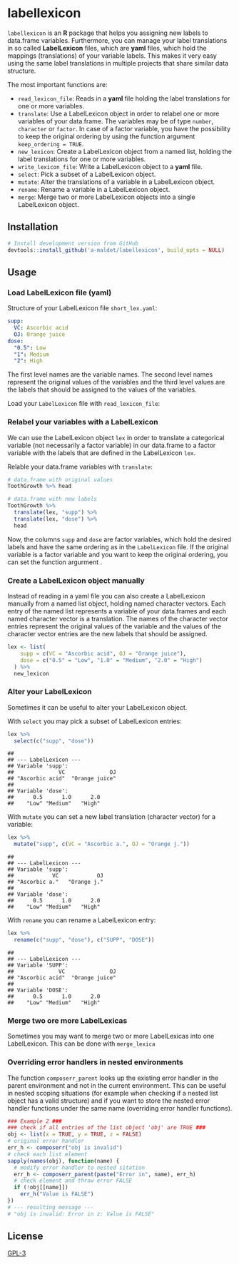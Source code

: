 
labellexicon
============

`labellexicon` is an **R** package that helps you assigning new labels to data.frame variables. Furthermore, you can manage your label translations in so called **LabelLexicon** files, which are **yaml** files, which hold the mappings (translations) of your variable labels. This makes it very easy using the same label translations in multiple projects that share similar data structure.

The most important functions are:

-   `read_lexicon_file`: Reads in a **yaml** file holding the label translations for one or more variables.
-   `translate`: Use a LabelLexicon object in order to relabel one or more variables of your data.frame. The variables may be of type `number`, `character` or `factor`. In case of a factor variable, you have the possibility to keep the original ordering by using the function argument `keep_ordering = TRUE`.
-   `new_lexicon`: Create a LabelLexicon object from a named list, holding the label translations for one or more variables.
-   `write_lexicon_file`: Write a LabelLexicon object to a **yaml** file.
-   `select`: Pick a subset of a LabelLexicon object.
-   `mutate`: Alter the translations of a variable in a LabelLexicon object.
-   `rename`: Rename a variable in a LabelLexicon object.
-   `merge`: Merge two or more LabelLexicon objects into a single LabelLexicon object.

Installation
------------

``` r
# Install development version from GitHub
devtools::install_github('a-maldet/labellexicon', build_opts = NULL)
```

Usage
-----

### Load LabelLexicon file (yaml)

Structure of your LabelLexicon file `short_lex.yaml`:

``` yaml
supp:
  VC: Ascorbic acid
  OJ: Orange juice
dose:
  "0.5": Low
  "1": Medium
  "2": High
```

The first level names are the variable names. The second level names represent the original values of the variables and the third level values are the labels that should be assigned to the values of the variables.

Load your `LabelLexicon` file with `read_lexicon_file`:

### Relabel your variables with a LabelLexicon

We can use the LabelLexicon object `lex` in order to translate a categorical variable (not necessarily a factor variable) in our data.frame to a factor variable with the labels that are defined in the LabelLexicon `lex`.

Relable your data.frame variables with `translate`:

``` r
# data.frame with original values 
ToothGrowth %>% head

# data.frame with new labels
ToothGrowth %>%
  translate(lex, "supp") %>%
  translate(lex, "dose") %>%
  head
```

Now, the columns `supp` and `dose` are factor variables, which hold the desired labels and have the same ordering as in the `LabelLexicon` file. If the original variable is a factor variable and you want to keep the original ordering, you can set the function argurment .

### Create a LabelLexicon object manually

Instead of reading in a yaml file you can also create a LabelLexicon manually from a named list object, holding named character vectors. Each entry of the named list represents a variable of your data.frames and each named character vector is a translation. The names of the character vector entries represent the original values of the variable and the values of the character vector entries are the new labels that should be assigned.

``` r
lex <- list(
    supp = c(VC = "Ascorbic acid", OJ = "Orange juice"),
    dose = c("0.5" = "Low", "1.0" = "Medium", "2.0" = "High")
  ) %>%
  new_lexicon
```

### Alter your LabelLexicon

Sometimes it can be useful to alter your LabelLexicon object.

With `select` you may pick a subset of LabelLexicon entries:

``` r
lex %>%
  select(c("supp", "dose"))
```

    ## 
    ## --- LabelLexicon ---
    ## Variable 'supp':
    ##              VC              OJ 
    ## "Ascorbic acid"  "Orange juice" 
    ## 
    ## Variable 'dose':
    ##      0.5      1.0      2.0 
    ##    "Low" "Medium"   "High"

With `mutate` you can set a new label translation (character vector) for a variable:

``` r
lex %>%
  mutate("supp", c(VC = "Ascorbic a.", OJ = "Orange j."))
```

    ## 
    ## --- LabelLexicon ---
    ## Variable 'supp':
    ##            VC            OJ 
    ## "Ascorbic a."   "Orange j." 
    ## 
    ## Variable 'dose':
    ##      0.5      1.0      2.0 
    ##    "Low" "Medium"   "High"

With `rename` you can rename a LabelLexicon entry:

``` r
lex %>%
  rename(c("supp", "dose"), c("SUPP", "DOSE"))
```

    ## 
    ## --- LabelLexicon ---
    ## Variable 'SUPP':
    ##              VC              OJ 
    ## "Ascorbic acid"  "Orange juice" 
    ## 
    ## Variable 'DOSE':
    ##      0.5      1.0      2.0 
    ##    "Low" "Medium"   "High"

### Merge two ore more LabelLexicas

Sometimes you may want to merge two or more LabelLexicas into one LabelLexicon. This can be done with `merge_lexica`

### Overriding error handlers in nested environments

The function `composerr_parent` looks up the existing error handler in the parent environment and not in the current environment. This can be useful in nested scoping situations (for example when checking if a nested list object has a valid structure) and if you want to store the nested error handler functions under the same name (overriding error handler functions).

``` r
### Example 2 ###
### check if all entries of the list object 'obj' are TRUE ###
obj <- list(x = TRUE, y = TRUE, z = FALSE)
# original error handler
err_h <- composerr("obj is invalid")
# check each list element 
sapply(names(obj), function(name) {
  # modify error handler to nested sitation
  err_h <- composerr_parent(paste("Error in", name), err_h)
  # check element and throw error FALSE
  if (!obj[[name]])
    err_h("Value is FALSE")
})
# --- resulting message ---
# "obj is invalid: Error in z: Value is FALSE"
```

License
-------

[GPL-3](https://R-package.github.io/styledTables/LICENSE)
